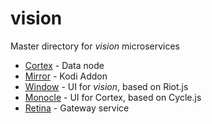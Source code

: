 # vision
Master directory for *vision* microservices

- [Cortex](cortex) - Data node
- [Mirror](mirror) - Kodi Addon
- [Window](window) - UI for *vision*, based on Riot.js
- [Monocle](monocle) - UI for Cortex, based on Cycle.js
- [Retina](retina) - Gateway service

[cortex]: vision/cortex/
[Mirror]: vision/mirror/
[Window]: vision/window/
[monocle]: vision/monocle/
[retina]: vision/retina/